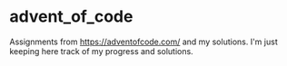 # advent_of_code

Assignments from https://adventofcode.com/ and my solutions.
I'm just keeping here track of my progress and solutions.
